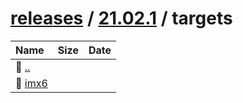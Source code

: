 ---
---

# [releases](/releases/) / [21.02.1](/releases/21.02.1/) / targets


| Name | Size | Date |
|:---|---:|---|
| 📁 [..](../) | | |
| 📁 [imx6](imx6) | | |

